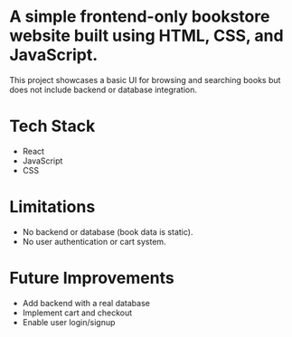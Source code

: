 # A simple frontend-only bookstore website built using HTML, CSS, and JavaScript. 
This project showcases a basic UI for browsing and searching books but does not include backend or database integration.

# Tech Stack
- React
- JavaScript
- CSS 

# Limitations
- No backend or database (book data is static).
- No user authentication or cart system.

# Future Improvements
- Add backend with a real database
- Implement cart and checkout
- Enable user login/signup
